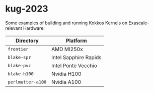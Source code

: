 # kug-2023

Some examples of building and running Kokkos Kernels on Exascale-relevant Hardware:

| Directory | Platform |
|-|-|
| `frontier` | AMD MI250x |
| `blake-spr` | Intel Sapphire Rapids |
| `blake-pvc` | Intel Ponte Vecchio |
| `blake-h100` | Nvidia H100 |
| `perlmutter-a100` | Nvidia A100 |